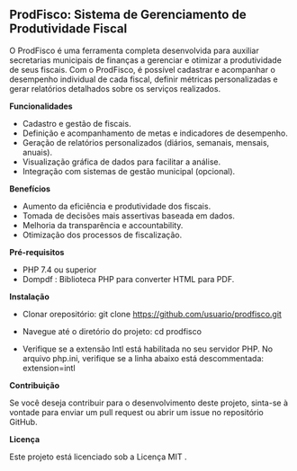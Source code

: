 ## ProdFisco: Sistema de Gerenciamento de Produtividade Fiscal

O ProdFisco é uma ferramenta completa desenvolvida para auxiliar secretarias municipais de finanças a gerenciar e otimizar a produtividade de seus fiscais. Com o ProdFisco, é possível cadastrar e acompanhar o desempenho individual de cada fiscal, definir métricas personalizadas e gerar relatórios detalhados sobre os serviços realizados.

**Funcionalidades**

* Cadastro e gestão de fiscais.
* Definição e acompanhamento de metas e indicadores de desempenho.
* Geração de relatórios personalizados (diários, semanais, mensais, anuais).
* Visualização gráfica de dados para facilitar a análise.
* Integração com sistemas de gestão municipal (opcional).

**Benefícios**

* Aumento da eficiência e produtividade dos fiscais.
* Tomada de decisões mais assertivas baseada em dados.
* Melhoria da transparência e accountability.
* Otimização dos processos de fiscalização.

**Pré-requisitos**
* PHP 7.4 ou superior
* Dompdf : Biblioteca PHP para converter HTML para PDF.

**Instalação**
* Clonar orepositório:
  git clone https://github.com/usuario/prodfisco.git

* Navegue até o diretório do projeto:
  cd prodfisco

*  Verifique se a extensão Intl está habilitada no seu servidor PHP. No arquivo php.ini, verifique se a linha abaixo está descommentada:
   extension=intl

**Contribuição**

Se você deseja contribuir para o desenvolvimento deste projeto, sinta-se à vontade para enviar um pull request ou abrir um issue no repositório GitHub.

**Licença**

Este projeto está licenciado sob a Licença MIT .
